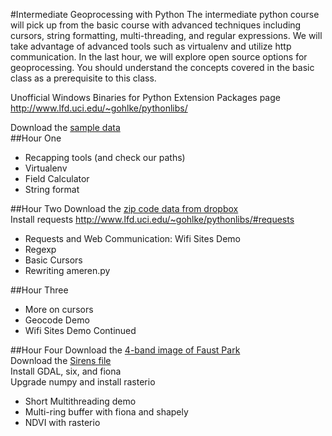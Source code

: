 #Intermediate Geoprocessing with Python
The intermediate python course will pick up from the basic course with advanced techniques including cursors, string formatting, multi-threading, and regular expressions. We will take advantage of advanced tools such as virtualenv and utilize http communication. In the last hour, we will explore open source options for geoprocessing. You should understand the concepts covered in the basic class as a prerequisite to this class.
  
Unofficial Windows Binaries for Python Extension Packages page
http://www.lfd.uci.edu/~gohlke/pythonlibs/

Download the [sample data](https://www.dropbox.com/s/ewanlg0vhm9rkv7/Assignment3.zip)  
##Hour One
* Recapping tools (and check our paths)
* Virtualenv
* Field Calculator
* String format
  
##Hour Two
Download the [zip code data from dropbox](https://www.dropbox.com/s/yn5usq1zenvszem/MO_1992_Zip_Code_Areas_shp.zip)  
Install requests http://www.lfd.uci.edu/~gohlke/pythonlibs/#requests  
* Requests and Web Communication: Wifi Sites Demo
* Regexp
* Basic Cursors
* Rewriting ameren.py

##Hour Three
* More on cursors
* Geocode Demo
* Wifi Sites Demo Continued

##Hour Four
Download the [4-band image of Faust Park](https://www.dropbox.com/s/l3zs3icbijkg80v/faust.tif.zip)  
Download the [Sirens file](https://www.dropbox.com/s/6utd50wr6pvqtmv/Sirens.shp.zip)  
Install GDAL, six, and fiona  
Upgrade numpy and install rasterio  
* Short Multithreading demo  
* Multi-ring buffer with fiona and shapely
* NDVI with rasterio
